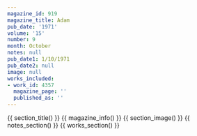 ```yaml
---
magazine_id: 919
magazine_title: Adam
pub_date: '1971'
volume: '15'
number: 9
month: October
notes: null
pub_date1: 1/10/1971
pub_date2: null
image: null
works_included:
- work_id: 4357
  magazine_page: ''
  published_as: ''
---
```


{{ section_title() }}
{{ magazine_info() }}
{{ section_image() }}
{{ notes_section() }}
{{ works_section() }}
